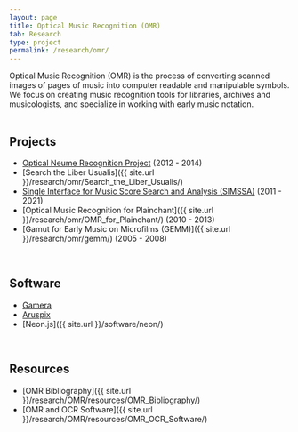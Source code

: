 ```yaml
---
layout: page
title: Optical Music Recognition (OMR)
tab: Research
type: project
permalink: /research/omr/
---
```


Optical Music Recognition (OMR) is the process of converting scanned images of pages of music into computer readable and manipulable symbols. We focus on creating music recognition tools for libraries, archives and musicologists, and specialize in working with early music notation.  
<br>

## Projects

* [Optical Neume Recognition Project](https://www.cs.bham.ac.uk/~aps/research/projects/neumes/) (2012 - 2014)
* [Search the Liber Usualis]({{ site.url }}/research/omr/Search_the_Liber_Usualis/)
* [Single Interface for Music Score Search and Analysis (SIMSSA)](https://simssa.ca/) (2011 - 2021)
* [Optical Music Recognition for Plainchant]({{ site.url }}/research/omr/OMR_for_Plainchant/) (2010 - 2013)
* [Gamut for Early Music on Microfilms (GEMM)]({{ site.url }}/research/omr/gemm/) (2005 - 2008)  
<br>

## Software

* [Gamera](http://gamera.informatik.hsnr.de/)
* [Aruspix](http://www.aruspix.net/)
* [Neon.js]({{ site.url }}/software/neon/)  
<br>

## Resources

* [OMR Bibliography]({{ site.url }}/research/OMR/resources/OMR_Bibliography/)
* [OMR and OCR Software]({{ site.url }}/research/OMR/resources/OMR_OCR_Software/)
